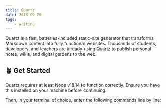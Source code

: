 ```yaml
---
title: Quartz
date: 2023-09-20
tags:
    - writing
---
```

Quartz is a fast, batteries-included static-site generator that transforms Markdown content into fully functional websites. Thousands of students, developers, and teachers are already using Quartz to publish personal notes, wikis, and digital gardens to the web.

## 🪴 Get Started
Quartz requires at least Node v18.14 to function correctly. Ensure you have this installed on your machine before continuing.

Then, in your terminal of choice, enter the following commands line by line: